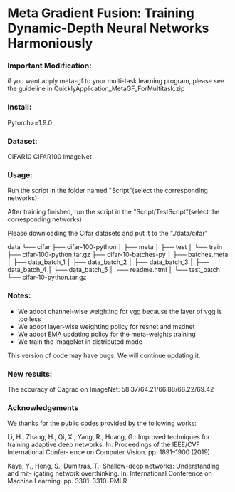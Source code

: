 # Meta Gradient Fusion: Training Dynamic-Depth Neural Networks Harmoniously

### Important Modification:
if you want apply meta-gf to your multi-task learning program, please see the guideline in QuicklyApplication_MetaGF_ForMultitask.zip

### Install:

Pytorch>=1.9.0

### Dataset: 

CIFAR10 CIFAR100 ImageNet



### Usage:

Run the script in the folder named "Script"(select the corresponding networks)

After training finished, run the script in the "Script/TestScript"(select the corresponding networks)

Please downloading the Cifar datasets and put it to the "./data/cifar"

data
└── cifar
    ├── cifar-100-python
    │   ├── meta
    │   ├── test
    │   └── train
    ├── cifar-100-python.tar.gz
    ├── cifar-10-batches-py
    │   ├── batches.meta
    │   ├── data_batch_1
    │   ├── data_batch_2
    │   ├── data_batch_3
    │   ├── data_batch_4
    │   ├── data_batch_5
    │   ├── readme.html
    │   └── test_batch
    └── cifar-10-python.tar.gz

### Notes:

- We adopt channel-wise weighting for vgg because the layer of vgg is too less
- We adopt layer-wise weighting policy for resnet and msdnet
- We adopt EMA updating policy for the meta-weights training
- We train the ImageNet in distributed mode

This version of code may have bugs.  We will continue updating it. 

### New results:
The accuracy of Cagrad on ImageNet:
58.37/64.21/66.88/68.22/69.42


### Acknowledgements

We thanks for the public codes provided by the following works:

Li, H., Zhang, H., Qi, X., Yang, R., Huang, G.: Improved techniques for training
adaptive deep networks. In: Proceedings of the IEEE/CVF International Confer-
ence on Computer Vision. pp. 1891–1900 (2019)

Kaya, Y., Hong, S., Dumitras, T.: Shallow-deep networks: Understanding and mit-
igating network overthinking. In: International Conference on Machine Learning.
pp. 3301–3310. PMLR



